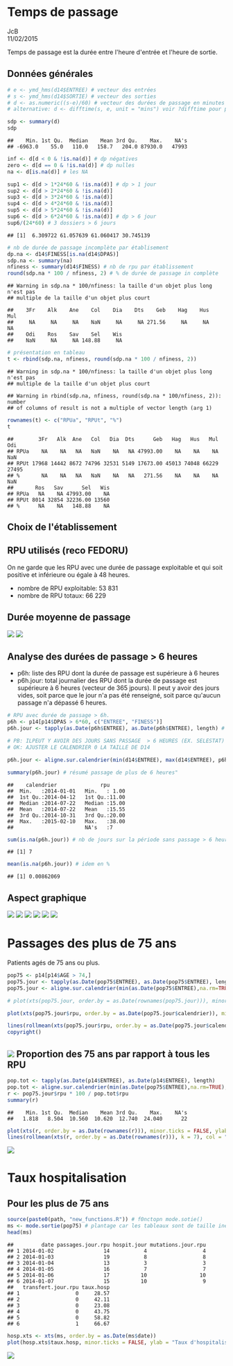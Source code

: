 # Temps de passage
JcB  
11/02/2015  

Temps de passage est la durée entre l'heure d'entrée et l'heure de sortie.



Données générales
-----------------

```r
# e <- ymd_hms(d14$ENTREE) # vecteur des entrées
# s <- ymd_hms(d14$SORTIE) # vecteur des sorties
# d <- as.numeric((s-e)/60) # vecteur des durées de passage en minutes
# alternative: d <- difftime(s, e, unit = "mins") voir ?difftime pour plus de détails.

sdp <- summary(d)
sdp
```

```
##    Min. 1st Qu.  Median    Mean 3rd Qu.    Max.    NA's 
## -6963.0    55.0   110.0   158.7   204.0 87930.0   47993
```

```r
inf <- d[d < 0 & !is.na(d)] # dp négatives
zero <- d[d == 0 & !is.na(d)] # dp nulles
na <- d[is.na(d)] # les NA

sup1 <- d[d > 1*24*60 & !is.na(d)] # dp > 1 jour
sup2 <- d[d > 2*24*60 & !is.na(d)] 
sup3 <- d[d > 3*24*60 & !is.na(d)]
sup4 <- d[d > 4*24*60 & !is.na(d)]
sup5 <- d[d > 5*24*60 & !is.na(d)]
sup6 <- d[d > 6*24*60 & !is.na(d)] # dp > 6 jour
sup6/(24*60) # 3 dossiers > 6 jours
```

```
## [1]  6.309722 61.057639 61.060417 30.745139
```

```r
# nb de durée de passage incomplète par établisement
dp.na <- d14$FINESS[is.na(d14$DPAS)]
sdp.na <- summary(na)
nfiness <- summary(d14$FINESS) # nb de rpu par établissement
round(sdp.na * 100 / nfiness, 2) # % de durée de passage in complète
```

```
## Warning in sdp.na * 100/nfiness: la taille d'un objet plus long n'est pas
## multiple de la taille d'un objet plus court
```

```
##    3Fr    Alk    Ane    Col    Dia    Dts    Geb    Hag    Hus    Mul 
##     NA     NA     NA    NaN     NA     NA 271.56     NA     NA     NA 
##    Odi    Ros    Sav    Sel    Wis 
##    NaN     NA     NA 148.88     NA
```

```r
# présentation en tableau
t <- rbind(sdp.na, nfiness, round(sdp.na * 100 / nfiness, 2))
```

```
## Warning in sdp.na * 100/nfiness: la taille d'un objet plus long n'est pas
## multiple de la taille d'un objet plus court
```

```
## Warning in rbind(sdp.na, nfiness, round(sdp.na * 100/nfiness, 2)): number
## of columns of result is not a multiple of vector length (arg 1)
```

```r
rownames(t) <- c("RPUa", "RPUt", "%")
t
```

```
##        3Fr   Alk  Ane   Col   Dia  Dts      Geb   Hag   Hus   Mul   Odi
## RPUa    NA    NA   NA   NaN    NA   NA 47993.00    NA    NA    NA   NaN
## RPUt 17968 14442 8672 74796 32531 5149 17673.00 45013 74048 66229 27495
## %       NA    NA   NA   NaN    NA   NA   271.56    NA    NA    NA   NaN
##       Ros   Sav      Sel   Wis
## RPUa   NA    NA 47993.00    NA
## RPUt 8014 32854 32236.00 13560
## %      NA    NA   148.88    NA
```

Choix de l'établissement
------------------------



RPU utilisés (reco FEDORU)
--------------------------

On ne garde que les RPU avec une durée de passage exploitable et qui soit positive et inférieure ou égale à 48 heures.




- nombre de RPU exploitable: 53 831
- nombre de RPU totaux: 66 229

Durée moyenne de passage
-------------------------

![](temps_passage_files/figure-html/paddage_moyenne-1.png) ![](temps_passage_files/figure-html/paddage_moyenne-2.png) 


Analyse des durées de passage > 6 heures
----------------------------------------

- p6h: liste des RPU dont la durée de passage est supérieure à 6 heures
- p6h.jour: total journalier des RPU dont la durée de passage est supérieure à 6 heures (vecteur de 365 jpours). Il peut y avoir des jours vides, soit parce que le jour n'a pas été renseigné, soit parce qu'aucun passage n'a dépassé 6 heures.


```r
# RPU avec durée de passage > 6h. 
p6h <- p14[p14$DPAS > 6*60, c("ENTREE", "FINESS")]
p6h.jour <- tapply(as.Date(p6h$ENTREE), as.Date(p6h$ENTREE), length) # RPU de plus de 6 heures par jour

# PB: ILPEUT Y AVOIR DES JOURS SANS PASSAGE  > 6 HEURES (EX. SELESTAT) => FAIRE UN MERGING AVEC UN CALENDRIER.
# OK: AJUSTER LE CALENDRIER 0 LA TAILLE DE D14

p6h.jour <- aligne.sur.calendrier(min(d14$ENTREE), max(d14$ENTREE), p6h.jour)

summary(p6h.jour) # résumé passage de plus de 6 heures"
```

```
##    calendrier              rpu       
##  Min.   :2014-01-01   Min.   : 1.00  
##  1st Qu.:2014-04-12   1st Qu.:11.00  
##  Median :2014-07-22   Median :15.00  
##  Mean   :2014-07-22   Mean   :15.55  
##  3rd Qu.:2014-10-31   3rd Qu.:20.00  
##  Max.   :2015-02-10   Max.   :38.00  
##                       NA's   :7
```

```r
sum(is.na(p6h.jour)) # nb de jours sur la période sans passage > 6 heures
```

```
## [1] 7
```

```r
mean(is.na(p6h.jour)) # idem en %
```

```
## [1] 0.00862069
```

Aspect graphique
----------------

![](temps_passage_files/figure-html/passage_graphe-1.png) ![](temps_passage_files/figure-html/passage_graphe-2.png) ![](temps_passage_files/figure-html/passage_graphe-3.png) ![](temps_passage_files/figure-html/passage_graphe-4.png) ![](temps_passage_files/figure-html/passage_graphe-5.png) ![](temps_passage_files/figure-html/passage_graphe-6.png) 

Passages des plus de 75 ans
===========================

Patients agés de 75 ans ou plus.

```r
pop75 <- p14[p14$AGE > 74,]
pop75.jour <- tapply(as.Date(pop75$ENTREE), as.Date(pop75$ENTREE), length)
pop75.jour <- aligne.sur.calendrier(min(as.Date(pop75$ENTREE),na.rm=TRUE), max(as.Date(pop75$ENTREE),na.rm=TRUE), pop75.jour)

# plot(xts(pop75.jour, order.by = as.Date(rownames(pop75.jour))), minor.ticks = FALSE, ylab = "Nombre de passage (mn)", main = "Evolution du nombre de passage par jour pour les 75 ans et plus")

plot(xts(pop75.jour$rpu, order.by = as.Date(pop75.jour$calendrier)), minor.ticks = FALSE, ylab = "Nombre de passage (mn)", main = "Evolution du nombre de passage par jour pour les 75 ans et plus")

lines(rollmean(xts(pop75.jour$rpu, order.by = as.Date(pop75.jour$calendrier)), k = 7), col = "red", lwd = 2)
copyright()
```

![](temps_passage_files/figure-html/unnamed-chunk-3-1.png) 
Proportion des 75 ans par rapport à tous les RPU
--------------------------------------------------


```r
pop.tot <- tapply(as.Date(p14$ENTREE), as.Date(p14$ENTREE), length)
pop.tot <- aligne.sur.calendrier(min(as.Date(pop75$ENTREE),na.rm=TRUE), max(as.Date(pop75$ENTREE),na.rm=TRUE), pop.tot)
r <- pop75.jour$rpu * 100 / pop.tot$rpu
summary(r)
```

```
##    Min. 1st Qu.  Median    Mean 3rd Qu.    Max.    NA's 
##   1.818   8.504  10.560  10.620  12.740  24.040      22
```

```r
plot(xts(r, order.by = as.Date(rownames(r))), minor.ticks = FALSE, ylab = "% de 75 ans", main = "Proportion de 75 ans et plus parmis des RPU")
lines(rollmean(xts(r, order.by = as.Date(rownames(r))), k = 7), col = "blue", lwd = 2)
```

![](temps_passage_files/figure-html/unnamed-chunk-4-1.png) 

Taux hospitalisation
====================

Pour les plus de 75 ans
-----------------------


```r
source(paste0(path, "new_functions.R")) # f0nctopn mode.sotie()
ms <- mode.sortie(pop75) # plantage car les tableaux sont de taille inégale => rajouter aligne.sur.calendrier
head(ms)
```

```
##         date passages.jour.rpu hospit.jour mutations.jour.rpu
## 1 2014-01-02                14           4                  4
## 2 2014-01-03                19           8                  8
## 3 2014-01-04                13           3                  3
## 4 2014-01-05                16           7                  7
## 5 2014-01-06                17          10                 10
## 6 2014-01-07                15          10                  9
##   transfert.jour.rpu taux.hosp
## 1                  0     28.57
## 2                  0     42.11
## 3                  0     23.08
## 4                  0     43.75
## 5                  0     58.82
## 6                  1     66.67
```

```r
hosp.xts <- xts(ms, order.by = as.Date(ms$date))
plot(hosp.xts$taux.hosp, minor.ticks = FALSE, ylab = "Taux d'hospitalisaton pour les 75 ans", main = "Taux d'hospitalisation")
```

![](temps_passage_files/figure-html/unnamed-chunk-5-1.png) 

